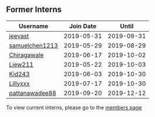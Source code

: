 ## Former Interns

|**Username**|**Join Date**|**Until**|
|------------|-------------|----|
|[jeevast](profiles/jeevast.md)|2019-05-31|2019-09-31|
|[samuelchen1213](profiles/samuelchen1213.md)|2019-05-29|2019-08-29|
|[Chiragawale](profiles/chiragawale.md)|2019-06-17|2019-10-02|
|[Liew211](profiles/Liew211.md)|2019-05-22|2019-10-03|
|[Kid243](profiles/Kid243.md)|2019-06-03|2019-10-30|
|[Lillyxxx](profiles/lillyxxx.md)|2019-07-17|2019-10-30|
|[pattanawadee88](profiles/pattanawadee88.md)|2019-09-20|2019-12-12|

To view current interns, please go to the [members page](team.md)

